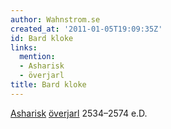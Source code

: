 ```yaml
---
author: Wahnstrom.se
created_at: '2011-01-05T19:09:35Z'
id: Bard kloke
links:
  mention:
  - Asharisk
  - överjarl
title: Bard kloke
---
```


[Asharisk][] [överjarl] 2534–2574 e.D.

  [Asharisk]: Asharisk
  [överjarl]: överjarl